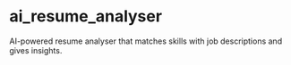 # ai_resume_analyser
AI-powered resume analyser that matches skills with job descriptions and gives insights.
